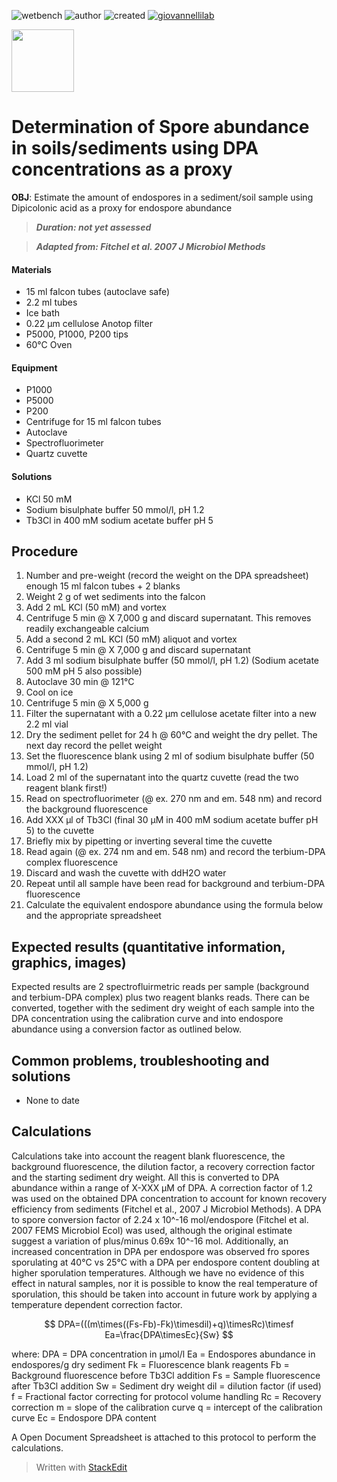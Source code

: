 ![wetbench](https://img.shields.io/badge/TYPE-wet_bench-brigthgreen)
![author](https://img.shields.io/badge/AUTHOR-Donato_Giovannelli-ad7fa8)
![created](https://img.shields.io/badge/created-25092020-lightgray)
[![giovannellilab](https://img.shields.io/badge/BY-Giovannelli_Lab-blue)](http://dgiovannelli.github.io)

 <img src="https://dgiovannelli.github.io//images/logopic/giovannellilab.png" width="100 px">

# Determination of Spore abundance in soils/sediments using DPA concentrations as a proxy

**OBJ**: Estimate the amount of endospores in a sediment/soil sample using Dipicolonic acid as a proxy for endospore abundance

>***Duration: not yet assessed***

> ***Adapted from: Fitchel et al. 2007 J Microbiol Methods***

#### Materials
- 15 ml falcon tubes (autoclave safe)
- 2.2 ml tubes
- Ice bath
- 0.22 µm cellulose Anotop filter
- P5000, P1000, P200 tips
- 60°C Oven

#### Equipment
- P1000
- P5000
- P200
- Centrifuge for 15 ml falcon tubes
- Autoclave
- Spectrofluorimeter
- Quartz cuvette


#### Solutions
- KCl 50 mM
- Sodium bisulphate buffer 50 mmol/l, pH 1.2
- Tb3Cl in 400 mM sodium acetate buffer pH 5

## Procedure
1. Number and pre-weight (record the weight on the DPA spreadsheet) enough 15 ml falcon tubes + 2 blanks
2. Weight 2 g of wet sediments into the falcon
3. Add 2 mL KCl (50 mM) and vortex
4. Centrifuge 5 min @ X 7,000 g and discard supernatant. This removes readily exchangeable calcium
5. Add a second 2 mL KCl (50 mM) aliquot and vortex
6. Centrifuge 5 min @ X 7,000 g and discard supernatant
7. Add 3 ml sodium bisulphate buffer (50 mmol/l, pH 1.2) (Sodium acetate 500 mM pH 5 also possible)
8. Autoclave 30 min @ 121°C
9. Cool on ice
10. Centrifuge 5 min @ X 5,000 g
11. Filter the supernatant with a 0.22 µm cellulose acetate filter into a new 2.2 ml vial
12. Dry the sediment pellet for 24 h @ 60°C and weight the dry pellet. The next day record the pellet weight
13. Set the fluorescence blank using 2 ml of sodium bisulphate buffer (50 mmol/l, pH 1.2)
14. Load 2 ml of the supernatant into the quartz cuvette (read the two reagent blank first!)
15. Read on spectrofluorimeter (@ ex. 270 nm and em. 548 nm) and record the background fluorescence
16. Add XXX µl of Tb3Cl (final 30 µM in 400 mM sodium acetate buffer pH 5) to the cuvette
17. Briefly mix by pipetting or inverting several time the cuvette
18. Read again (@ ex. 274 nm and em. 548 nm) and record the terbium-DPA complex fluorescence
19. Discard and wash the cuvette with ddH2O water
20. Repeat until all sample have been read for background and terbium-DPA fluorescence
21. Calculate the equivalent endospore abundance using the formula below and the appropriate spreadsheet

## Expected results (quantitative information, graphics, images)
Expected results are 2 spectrofluirmetric reads per sample (background and terbium-DPA complex) plus two reagent blanks reads. There can be converted, together with the sediment dry weight of each sample into the DPA concentration using the calibration curve and into endospore abundance using a conversion factor as outlined below.

## Common problems, troubleshooting and solutions
- None to date

## Calculations
Calculations take into account the reagent blank fluorescence, the background fluorescence, the dilution factor, a recovery correction factor and the starting sediment dry weight. All this is converted to DPA abundance within a range of X-XXX µM of DPA.
A correction factor of 1.2 was used on the obtained DPA concentration to account for known recovery efficiency from sediments (Fitchel et al., 2007 J Microbiol Methods). A DPA to spore conversion factor of 2.24 x 10^-16 mol/endospore (Fitchel et al. 2007 FEMS Microbiol Ecol) was used, although the original estimate suggest a variation of plus/minus 0.69x 10^-16 mol. Additionally, an increased concentration in DPA per endospore was observed fro spores sporulating at 40°C vs 25°C with a DPA per endospore content doubling at higher sporulation temperatures. Although we have no evidence of this effect in natural samples, nor it is possible to know the real temperature of sporulation, this should be taken into account in future work by applying a temperature dependent correction factor.

$$
DPA=(((m\times((Fs-Fb)-Fk)\timesdil)+q)\timesRc)\timesf
Ea=\frac{DPA\timesEc}{Sw}
$$

where:
DPA = DPA concentration in µmol/l
Ea = Endospores abundance in endospores/g dry sediment
Fk = Fluorescence blank reagents
Fb = Background fluorescence before Tb3Cl addition
Fs = Sample fluorescence after Tb3Cl addition
Sw = Sediment dry weight
dil = dilution factor (if used)
f = Fractional factor correcting for protocol volume handling
Rc = Recovery correction
m = slope of the calibration curve
q = intercept of the calibration curve
Ec = Endospore DPA content

A Open Document Spreadsheet is attached to this protocol to perform the calculations.

> Written with [StackEdit](https://stackedit.io/)
